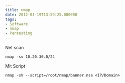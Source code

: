 ```yaml
---
title: nmap
date: 2012-01-19T13:59:25.000000
tags: 
- Software
- nmap
- Pentesting
---
```



Net scan

    nmap -sv 10.20.30.0/24

Mit Script

    nmap -sV --script=/root/nmap/banner.nse <IP/Domain>

